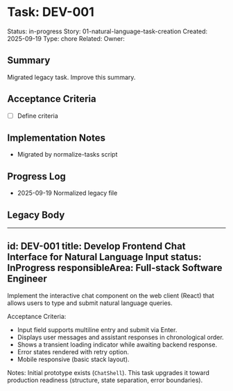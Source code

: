 # Task: DEV-001
Status: in-progress
Story: 01-natural-language-task-creation
Created: 2025-09-19
Type: chore
Related:
Owner:

## Summary
Migrated legacy task. Improve this summary.

## Acceptance Criteria
- [ ] Define criteria

## Implementation Notes
- Migrated by normalize-tasks script

## Progress Log
- 2025-09-19 Normalized legacy file

## Legacy Body

---
id: DEV-001
title: Develop Frontend Chat Interface for Natural Language Input
status: InProgress
responsibleArea: Full-stack Software Engineer
---
Implement the interactive chat component on the web client (React) that allows users to type and submit natural language queries.

Acceptance Criteria:
- Input field supports multiline entry and submit via Enter.
- Displays user messages and assistant responses in chronological order.
- Shows a transient loading indicator while awaiting backend response.
- Error states rendered with retry option.
- Mobile responsive (basic stack layout).

Notes:
Initial prototype exists (`ChatShell`). This task upgrades it toward production readiness (structure, state separation, error boundaries).
